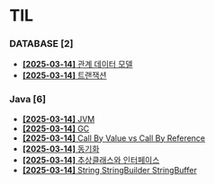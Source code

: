 # TIL
 
### DATABASE [2]
- [**[2025-03-14]**  관계 데이터 모델](https://github.com/A-lass/TIL/blob/main/DATABASE/관계_데이터_모델.md)
- [**[2025-03-14]**  트랜잭션](https://github.com/A-lass/TIL/blob/main/DATABASE/트랜잭션.md)
### Java [6]
- [**[2025-03-14]**  JVM](https://github.com/A-lass/TIL/blob/main/Java/JVM.md)
- [**[2025-03-14]**  GC](https://github.com/A-lass/TIL/blob/main/Java/GC.md)
- [**[2025-03-14]**  Call By Value vs Call By Reference](https://github.com/A-lass/TIL/blob/main/Java/Call_By_Value_vs_Call_By_Reference.md)
- [**[2025-03-14]**  동기화](https://github.com/A-lass/TIL/blob/main/Java/동기화.md)
- [**[2025-03-14]**  추상클래스와 인터페이스](https://github.com/A-lass/TIL/blob/main/Java/추상클래스와_인터페이스.md)
- [**[2025-03-14]**  String StringBuilder StringBuffer](https://github.com/A-lass/TIL/blob/main/Java/String_StringBuilder_StringBuffer.md)
